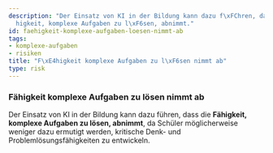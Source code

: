 ```yaml
---
description: "Der Einsatz von KI in der Bildung kann dazu f\xFChren, dass die F\xE4\
  higkeit, komplexe Aufgaben zu l\xF6sen, abnimmt."
id: faehigkeit-komplexe-aufgaben-loesen-nimmt-ab
tags:
- komplexe-aufgaben
- risiken
title: "F\xE4higkeit komplexe Aufgaben zu l\xF6sen nimmt ab"
type: risk
---
```



### Fähigkeit komplexe Aufgaben zu lösen nimmt ab

Der Einsatz von KI in der Bildung kann dazu führen, dass die **Fähigkeit, komplexe Aufgaben zu lösen, abnimmt**, da Schüler möglicherweise weniger dazu ermutigt werden, kritische Denk- und Problemlösungsfähigkeiten zu entwickeln.
